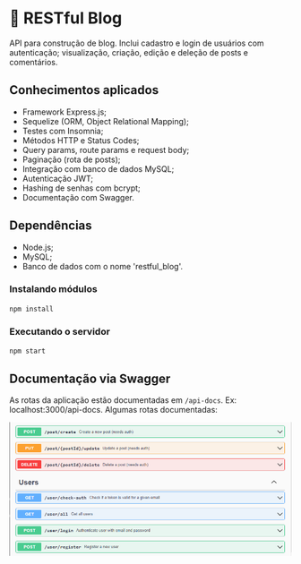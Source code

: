 # 📃 RESTful Blog

API para construção de blog. Inclui cadastro e login de usuários com autenticação; visualização, criação, edição e deleção de posts e comentários.

## Conhecimentos aplicados

- Framework Express.js;
- Sequelize (ORM, Object Relational Mapping);
- Testes com Insomnia;
- Métodos HTTP e Status Codes;
- Query params, route params e request body;
- Paginação (rota de posts);
- Integração com banco de dados MySQL;
- Autenticação JWT;
- Hashing de senhas com bcrypt;
- Documentação com Swagger.

## Dependências

- Node.js;
- MySQL;
- Banco de dados com o nome 'restful_blog'.

### Instalando módulos

```
npm install
```

### Executando o servidor

```
npm start
```

## Documentação via Swagger

As rotas da aplicação estão documentadas em `/api-docs`. Ex: localhost:3000/api-docs. Algumas rotas documentadas:

<img src='https://github.com/MatthMiller/restful-blog/blob/main/readme/img/swagger.png'/>
